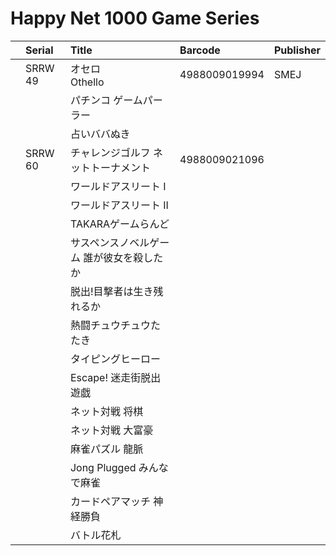 # Happy Net 1000 Game Series
||Serial|Title|Barcode|Publisher|
|:-:|:-|:-|:-|:-|
||SRRW 49|オセロ<br>Othello|4988009019994|SMEJ||
|||パチンコ ゲームパーラー|
|||占いババぬき|
||SRRW 60|チャレンジゴルフ ネットトーナメント|4988009021096|
|||ワールドアスリート I|
|||ワールドアスリート II|
|||TAKARAゲームらんど|
|||サスペンスノベルゲーム 誰が彼女を殺したか|
|||脱出!目撃者は生き残れるか|
|||熱闘チュウチュウたたき|
|||タイピングヒーロー|
|||Escape! 迷走街脱出遊戯|
|||ネット対戦 将棋|
|||ネット対戦 大富豪|
|||麻雀パズル 龍脈|
|||Jong Plugged みんなで麻雀|
|||カードペアマッチ 神経勝負|
|||バトル花札|
